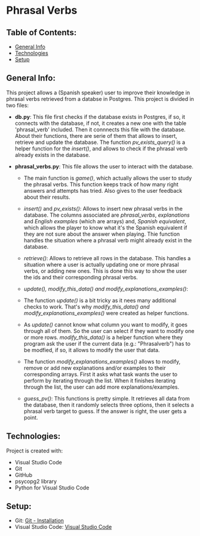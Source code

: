 # Phrasal Verbs

## Table of Contents:

* [General Info](#general-info)
* [Technologies](#techonologies)
* [Setup](#setup)

## General Info:

This project allows a (Spanish speaker) user to improve their knowledge in phrasal verbs retrieved from a databse in Postgres. This project is divided in two files:

* **db.py**: This file first checks if the database exists in Postgres, if so, it connects with the database, if not, it creates a new one with the table 'phrasal_verb' included. Then it connnects this file with the database. About their functions, there are serie of them that allows to insert, retrieve and update the database. The function *pv_exists_query()* is a helper function for the *insert()*, and allows to check if the phrasal verb already exists in the database.

* **phrasal_verbs.py**: This file allows the user to interact with the database. 
  *  The main function is *game()*, which actually allows the user to study the phrasal verbs. This function keeps track of how many right answers and attempts has tried. Also gives to the user feedback about their results.
  *  *insert()* and *pv_exists()*: Allows to insert new phrasal verbs in the database. The columns associated are *phrasal_verbs*, *explanations* and *English examples* (which are arrays) and, *Spanish equivalent*, which allows the player to know what it's the Spanish equivalent if they are not sure about the answer when playing. Thie function handles the situation where a phrasal verb might already exist in the database.
  *  *retrieve()*: Allows to retrieve all rows in the database. This handles a situation where a user is actually updating one or more phrasal verbs, or adding new ones. This is done this way to show the user the ids and their corresponding phrasal verbs.
  *  *update(), modify_this_data() and modify_explanations_examples()*: 
   *  The function *update()* is a bit tricky as it nees many additional checks to work. That's why *modify_this_data() and modify_explanations_examples()* were created as helper functions. 
   *  As *update()* cannot know what column you want to modify, it goes through all of them. So the user can select if they want to modify one or more rows. *modify_this_data()* is a helper function where they program ask the user if the current data (e.g.: "Phrasalverb") has to be modfied, if so, it allows to modify the user that data. 
   *  The function *modify_explanations_examples()* allows to modify, remove or add new explanations and/or examples to their corresponding arrays. First it asks what task wants the user to perform by iterating through the list. When it finishes iterating through the list, the user can add more explanations/examples.

  *  *guess_pv()*: This functions is pretty simple. It retrieves all data from the database, then it randomly selects three options, then it selects a phrasal verb target to guess. If the answer is right, the user gets a point.

## Technologies:

Project is created with:
* Visual Studio Code
* Git
* GitHub
* psycopg2 library
* Python for Visual Studio Code

## Setup:

* Git: [Git - Installation](https://git-scm.com/book/en/v2/Getting-Started-Installing-Git)
* Visual Studio Code: [Visual Studio Code](https://code.visualstudio.com)
